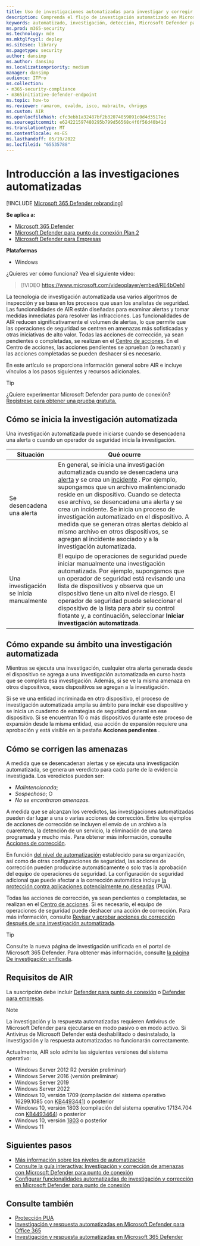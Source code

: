 ```yaml
---
title: Uso de investigaciones automatizadas para investigar y corregir amenazas
description: Comprenda el flujo de investigación automatizado en Microsoft Defender para punto de conexión.
keywords: automatizado, investigación, detección, Microsoft Defender para punto de conexión
ms.prod: m365-security
ms.technology: mde
ms.mktglfcycl: deploy
ms.sitesec: library
ms.pagetype: security
author: dansimp
ms.author: dansimp
ms.localizationpriority: medium
manager: dansimp
audience: ITPro
ms.collection:
- m365-security-compliance
- m365initiative-defender-endpoint
ms.topic: how-to
ms.reviewer: ramarom, evaldm, isco, mabraitm, chriggs
ms.custom: AIR
ms.openlocfilehash: cfc3ebb1a32487bf2b32074059091c0d4d3517ec
ms.sourcegitcommit: e624221597480295b799d56568c4f6f56d40b41d
ms.translationtype: MT
ms.contentlocale: es-ES
ms.lasthandoff: 05/19/2022
ms.locfileid: "65535788"
---
```

# <a name="overview-of-automated-investigations"></a>Introducción a las investigaciones automatizadas

[!INCLUDE [Microsoft 365 Defender rebranding](../../includes/microsoft-defender.md)]

**Se aplica a:**
- [Microsoft 365 Defender](https://go.microsoft.com/fwlink/?linkid=2118804)
- [Microsoft Defender para punto de conexión Plan 2](https://go.microsoft.com/fwlink/p/?linkid=2154037)
- [Microsoft Defender para Empresas](../defender-business/mdb-overview.md)

**Plataformas**
- Windows

¿Quieres ver cómo funciona? Vea el siguiente vídeo:

> [!VIDEO https://www.microsoft.com/videoplayer/embed/RE4bOeh]

La tecnología de investigación automatizada usa varios algoritmos de inspección y se basa en los procesos que usan los analistas de seguridad. Las funcionalidades de AIR están diseñadas para examinar alertas y tomar medidas inmediatas para resolver las infracciones. Las funcionalidades de AIR reducen significativamente el volumen de alertas, lo que permite que las operaciones de seguridad se centren en amenazas más sofisticadas y otras iniciativas de alto valor. Todas las acciones de corrección, ya sean pendientes o completadas, se realizan en el [Centro de acciones](auto-investigation-action-center.md). En el Centro de acciones, las acciones pendientes se aprueban (o rechazan) y las acciones completadas se pueden deshacer si es necesario.

En este artículo se proporciona información general sobre AIR e incluye vínculos a los pasos siguientes y recursos adicionales.

> [!TIP]
> ¿Quiere experimentar Microsoft Defender para punto de conexión? [Regístrese para obtener una prueba gratuita.](https://signup.microsoft.com/create-account/signup?products=7f379fee-c4f9-4278-b0a1-e4c8c2fcdf7e&ru=https://aka.ms/MDEp2OpenTrial?ocid=docs-wdatp-automated-investigations-abovefoldlink)

## <a name="how-the-automated-investigation-starts"></a>Cómo se inicia la investigación automatizada

Una investigación automatizada puede iniciarse cuando se desencadena una alerta o cuando un operador de seguridad inicia la investigación.

|Situación|Qué ocurre|
|---|---|
|Se desencadena una alerta|En general, se inicia una investigación automatizada cuando se desencadena una [alerta](review-alerts.md) y se crea un [incidente](view-incidents-queue.md) . Por ejemplo, supongamos que un archivo malintencionado reside en un dispositivo. Cuando se detecta ese archivo, se desencadena una alerta y se crea un incidente. Se inicia un proceso de investigación automatizado en el dispositivo. A medida que se generan otras alertas debido al mismo archivo en otros dispositivos, se agregan al incidente asociado y a la investigación automatizada.|
|Una investigación se inicia manualmente|El equipo de operaciones de seguridad puede iniciar manualmente una investigación automatizada. Por ejemplo, supongamos que un operador de seguridad está revisando una lista de dispositivos y observa que un dispositivo tiene un alto nivel de riesgo. El operador de seguridad puede seleccionar el dispositivo de la lista para abrir su control flotante y, a continuación, seleccionar **Iniciar investigación automatizada**.|

## <a name="how-an-automated-investigation-expands-its-scope"></a>Cómo expande su ámbito una investigación automatizada

Mientras se ejecuta una investigación, cualquier otra alerta generada desde el dispositivo se agrega a una investigación automatizada en curso hasta que se completa esa investigación. Además, si se ve la misma amenaza en otros dispositivos, esos dispositivos se agregan a la investigación.

Si se ve una entidad incriminada en otro dispositivo, el proceso de investigación automatizada amplía su ámbito para incluir ese dispositivo y se inicia un cuaderno de estrategias de seguridad general en ese dispositivo. Si se encuentran 10 o más dispositivos durante este proceso de expansión desde la misma entidad, esa acción de expansión requiere una aprobación y está visible en la pestaña **Acciones pendientes** .

## <a name="how-threats-are-remediated"></a>Cómo se corrigen las amenazas

A medida que se desencadenan alertas y se ejecuta una investigación automatizada, se genera un veredicto para cada parte de la evidencia investigada. Los veredictos pueden ser:

- *Malintencionada*;
- *Sospechoso*; O
- *No se encontraron amenazas*.

A medida que se alcanzan los veredictos, las investigaciones automatizadas pueden dar lugar a una o varias acciones de corrección. Entre los ejemplos de acciones de corrección se incluyen el envío de un archivo a la cuarentena, la detención de un servicio, la eliminación de una tarea programada y mucho más. Para obtener más información, consulte [Acciones de corrección](manage-auto-investigation.md#remediation-actions).

En función [del nivel de automatización](automation-levels.md) establecido para su organización, así como de otras configuraciones de seguridad, las acciones de corrección pueden producirse automáticamente o solo tras la aprobación del equipo de operaciones de seguridad. La configuración de seguridad adicional que puede afectar a la corrección automática incluye [la protección contra aplicaciones potencialmente no deseadas](/windows/security/threat-protection/microsoft-defender-antivirus/detect-block-potentially-unwanted-apps-microsoft-defender-antivirus) (PUA).

Todas las acciones de corrección, ya sean pendientes o completadas, se realizan en el [Centro de acciones](auto-investigation-action-center.md). Si es necesario, el equipo de operaciones de seguridad puede deshacer una acción de corrección. Para más información, consulte [Revisar y aprobar acciones de corrección después de una investigación automatizada](/microsoft-365/security/defender-endpoint/manage-auto-investigation).

> [!TIP]
> Consulte la nueva página de investigación unificada en el portal de Microsoft 365 Defender. Para obtener más información, consulte [la página De investigación unificada](/microsoft-365/security/defender/m365d-autoir-results#new-unified-investigation-page).

## <a name="requirements-for-air"></a>Requisitos de AIR

La suscripción debe incluir [Defender para punto de conexión](microsoft-defender-endpoint.md) o [Defender para empresas](../defender-business/mdb-overview.md).

> [!NOTE]
> La investigación y la respuesta automatizadas requieren Antivirus de Microsoft Defender para ejecutarse en modo pasivo o en modo activo. Si Antivirus de Microsoft Defender está deshabilitado o desinstalado, la investigación y la respuesta automatizadas no funcionarán correctamente.

Actualmente, AIR solo admite las siguientes versiones del sistema operativo:

- Windows Server 2012 R2 (versión preliminar)
- Windows Server 2016 (versión preliminar)
- Windows Server 2019
- Windows Server 2022
- Windows 10, versión 1709 (compilación del sistema operativo 16299.1085 con [KB4493441](https://support.microsoft.com/help/4493441/windows-10-update-kb4493441)) o posterior
- Windows 10, versión 1803 (compilación del sistema operativo 17134.704 con [KB4493464](https://support.microsoft.com/help/4493464/windows-10-update-kb4493464)) o posterior
- Windows 10, versión [1803](/windows/release-information/status-windows-10-1809-and-windows-server-2019) o posterior
- Windows 11

## <a name="next-steps"></a>Siguientes pasos

- [Más información sobre los niveles de automatización](automation-levels.md)
- [Consulte la guía interactiva: Investigación y corrección de amenazas con Microsoft Defender para punto de conexión](https://aka.ms/MDATP-IR-Interactive-Guide)
- [Configurar funcionalidades automatizadas de investigación y corrección en Microsoft Defender para punto de conexión](configure-automated-investigations-remediation.md)

## <a name="see-also"></a>Consulte también

- [Protección PUA](/windows/security/threat-protection/microsoft-defender-antivirus/detect-block-potentially-unwanted-apps-microsoft-defender-antivirus)
- [Investigación y respuesta automatizadas en Microsoft Defender para Office 365](/microsoft-365/security/office-365-security/office-365-air)
- [Investigación y respuesta automatizadas en Microsoft 365 Defender](/microsoft-365/security/defender/m365d-autoir)
